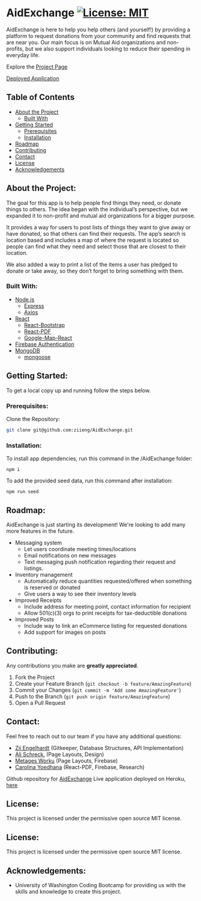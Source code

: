 # AidExchange  [![License: MIT](https://img.shields.io/badge/License-MIT-yellow.svg)](https://opensource.org/licenses/MIT)

AidExchange is here to help you help others (and yourself!) by providing a platform to request donations from your community and find requests that are near you. Our main focus is on Mutual Aid organizations and non-profits, but we also support individuals looking to reduce their spending in everyday life.

<!-- ![Project Gif](gif.gif) -->



Explore the [Project Page](https://github.com/ziieng/AidExchange)

[Deployed Application](https://aidexchange.herokuapp.com/)

## Table of Contents

- [About the Project](#about-the-project)
  - [Built With](#built-with)
- [Getting Started](#getting-started)
  - [Prerequisites](#prerequisites)
  - [Installation](#installation)
- [Roadmap](#roadmap)
- [Contributing](#contributing)
- [Contact](#contact)
- [License](#License)
- [Acknowledgements](#acknowledgements)

## About the Project:

The goal for this app is to help people find things they need, or donate things to others. The idea began with the individual’s perspective, but we expanded it to non-profit and mutual aid organizations for a bigger purpose. 

It provides a way for users to post lists of things they want to give away or have donated, so that others can find their requests.  The app’s search is location based and includes a map of where the request is located so people can find what they need and select those that are closest to their location. 

We also added a way to print a list of the items a user has pledged to donate or take away, so they don’t forget to bring something with them.

### Built With:

* [Node.js](https://nodejs.org/en/)
  * [Express](https://www.npmjs.com/package/express)
  * [Axios](https://www.npmjs.com/package/axios)
* [React](https://reactjs.org/)
  * [React-Bootstrap](https://react-bootstrap.netlify.app/)
  * [React-PDF](https://react-pdf.org/)
  * [Google-Map-React](https://www.npmjs.com/package/google-map-react)
* [Firebase Authentication](https://react-firebase-js.com)
* [MongoDB](https://www.mongodb.com/)
  * [mongoose](https://www.npmjs.com/package/mongoose)

## Getting Started:

To get a local copy up and running follow the steps below.

### Prerequisites:
Clone the Repository:

```sh
git clone git@github.com:ziieng/AidExchange.git
```

### Installation:
To install app dependencies, run this command in the /AidExchange folder:
```
npm i
```

To add the provided seed data, run this command after installation:
```
npm run seed
```

## Roadmap:

AidExchange is just starting its development! We're looking to add many more features in the future.
- Messaging system
  - Let users coordinate meeting times/locations
  - Email notifications on new messages
  - Text messaging push notification regarding their request and listings.
- Inventory management
  - Automatically reduce quantities requested/offered when something is reserved or donated
  - Give users a way to see their inventory levels
- Improved Receipts
  - Include address for meeting point, contact information for recipient
  - Allow 501(c)(3) orgs to print receipts for tax-deductible donations
- Improved Posts
  - Include way to link an eCommerce listing for requested donations
  - Add support for images on posts

## Contributing:

Any contributions you make are **greatly appreciated**.

1. Fork the Project
2. Create your Feature Branch (`git checkout -b feature/AmazingFeature`)
3. Commit your Changes (`git commit -m 'Add some AmazingFeature'`)
4. Push to the Branch (`git push origin feature/AmazingFeature`)
5. Open a Pull Request

## Contact:

Feel free to reach out to our team if you have any additional questions:

  * [Zii Engelhardt](https://github.com/ziieng/) (Gitkeeper, Database Structures, API Implementation)
  * [Ali Schreck.](https://github.com/Alischrec) (Page Layouts, Design)
  * [Metages Worku](https://github.com/Mgithub89) (Page Layouts, Firebase)
  * [Carolina Yoedhana](https://github.com/CarolinaYo) (React-PDF, Firebase, Research)

Github repository for [AidExchange](https://github.com/ziieng/AidExchange)
Live application deployed on Heroku, [here](https://aidexchange.herokuapp.com/)

## License:

This project is licensed under the permissive open source MIT license.

## License:

This project is licensed under the permissive open source MIT license.

## Acknowledgements:

- University of Washington Coding Bootcamp for providing us with the skills and knowledge to create this project.
